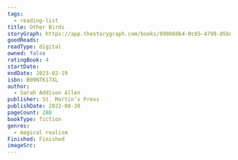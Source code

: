 ```yaml
---
tags:
  - reading-list
title: Other Birds
storyGraph: https://app.thestorygraph.com/books/898060b4-0c65-4798-85bd-3859ef21c307
goodReads:
readType: digital
owned: false
ratingBook: 4
startDate:
endDate: 2023-02-19
isbn: B09NTK17XL
author:
  - Sarah Addison Allen
publisher: St. Martin’s Press
publishDate: 2022-08-30
pageCount: 288
bookType: fiction
genres:
  - magical realism
Finished: Finished
imageSrc:
---
```

